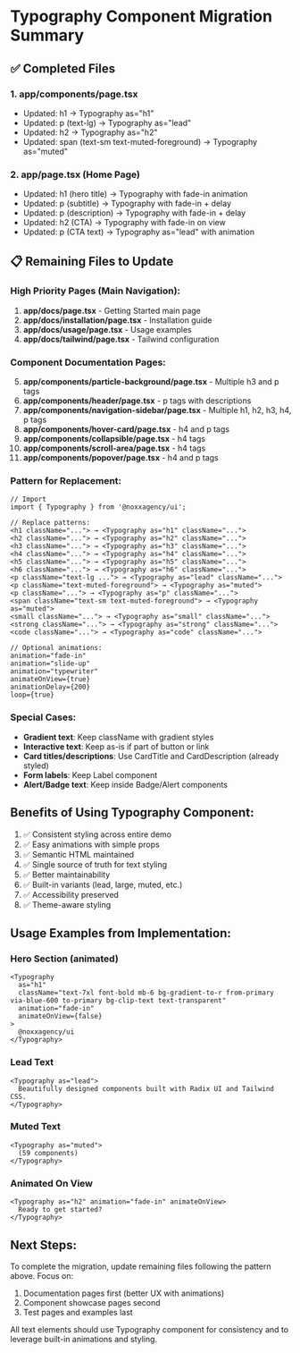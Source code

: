 # Typography Component Migration Summary

## ✅ Completed Files

### 1. **app/components/page.tsx**
- Updated: h1 → Typography as="h1"
- Updated: p (text-lg) → Typography as="lead"
- Updated: h2 → Typography as="h2"
- Updated: span (text-sm text-muted-foreground) → Typography as="muted"

### 2. **app/page.tsx** (Home Page)
- Updated: h1 (hero title) → Typography with fade-in animation
- Updated: p (subtitle) → Typography with fade-in + delay
- Updated: p (description) → Typography with fade-in + delay
- Updated: h2 (CTA) → Typography with fade-in on view
- Updated: p (CTA text) → Typography as="lead" with animation

## 📋 Remaining Files to Update

### High Priority Pages (Main Navigation):

1. **app/docs/page.tsx** - Getting Started main page
2. **app/docs/installation/page.tsx** - Installation guide
3. **app/docs/usage/page.tsx** - Usage examples
4. **app/docs/tailwind/page.tsx** - Tailwind configuration

### Component Documentation Pages:

5. **app/components/particle-background/page.tsx** - Multiple h3 and p tags
6. **app/components/header/page.tsx** - p tags with descriptions
7. **app/components/navigation-sidebar/page.tsx** - Multiple h1, h2, h3, h4, p tags
8. **app/components/hover-card/page.tsx** - h4 and p tags
9. **app/components/collapsible/page.tsx** - h4 tags
10. **app/components/scroll-area/page.tsx** - h4 tags
11. **app/components/popover/page.tsx** - h4 and p tags

### Pattern for Replacement:

```tsx
// Import
import { Typography } from '@noxxagency/ui';

// Replace patterns:
<h1 className="..."> → <Typography as="h1" className="...">
<h2 className="..."> → <Typography as="h2" className="...">
<h3 className="..."> → <Typography as="h3" className="...">
<h4 className="..."> → <Typography as="h4" className="...">
<h5 className="..."> → <Typography as="h5" className="...">
<h6 className="..."> → <Typography as="h6" className="...">
<p className="text-lg ..."> → <Typography as="lead" className="...">
<p className="text-muted-foreground"> → <Typography as="muted">
<p className="..."> → <Typography as="p" className="...">
<span className="text-sm text-muted-foreground"> → <Typography as="muted">
<small className="..."> → <Typography as="small" className="...">
<strong className="..."> → <Typography as="strong" className="...">
<code className="..."> → <Typography as="code" className="...">

// Optional animations:
animation="fade-in"
animation="slide-up"
animation="typewriter"
animateOnView={true}
animationDelay={200}
loop={true}
```

### Special Cases:

- **Gradient text**: Keep className with gradient styles
- **Interactive text**: Keep as-is if part of button or link
- **Card titles/descriptions**: Use CardTitle and CardDescription (already styled)
- **Form labels**: Keep Label component
- **Alert/Badge text**: Keep inside Badge/Alert components

## Benefits of Using Typography Component:

1. ✅ Consistent styling across entire demo
2. ✅ Easy animations with simple props
3. ✅ Semantic HTML maintained
4. ✅ Single source of truth for text styling
5. ✅ Better maintainability
6. ✅ Built-in variants (lead, large, muted, etc.)
7. ✅ Accessibility preserved
8. ✅ Theme-aware styling

## Usage Examples from Implementation:

### Hero Section (animated)
```tsx
<Typography 
  as="h1" 
  className="text-7xl font-bold mb-6 bg-gradient-to-r from-primary via-blue-600 to-primary bg-clip-text text-transparent"
  animation="fade-in"
  animateOnView={false}
>
  @noxxagency/ui
</Typography>
```

### Lead Text
```tsx
<Typography as="lead">
  Beautifully designed components built with Radix UI and Tailwind CSS.
</Typography>
```

### Muted Text
```tsx
<Typography as="muted">
  (59 components)
</Typography>
```

### Animated On View
```tsx
<Typography as="h2" animation="fade-in" animateOnView>
  Ready to get started?
</Typography>
```

## Next Steps:

To complete the migration, update remaining files following the pattern above. Focus on:
1. Documentation pages first (better UX with animations)
2. Component showcase pages second
3. Test pages and examples last

All text elements should use Typography component for consistency and to leverage built-in animations and styling.
